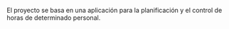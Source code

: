 El proyecto se basa en una aplicación para la planificación y el control de horas de determinado personal.